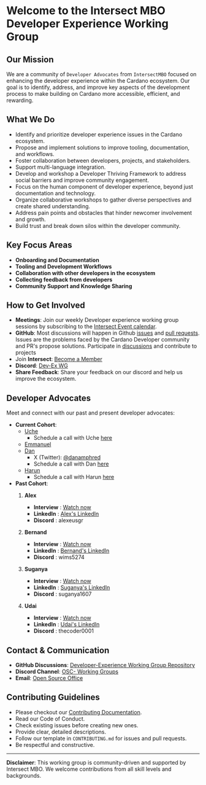 # Welcome to the Intersect MBO Developer Experience Working Group

## Our Mission
We are a community of `Developer Advocates` from `IntersectMBO` focused on enhancing the developer experience within the Cardano ecosystem. Our goal is to identify, address, and improve key aspects of the development process to make building on Cardano more accessible, efficient, and rewarding.

## What We Do

- Identify and prioritize developer experience issues in the Cardano ecosystem.
- Propose and implement solutions to improve tooling, documentation, and workflows.
- Foster collaboration between developers, projects, and stakeholders.
- Support multi-language integration.
- Develop and workshop a Developer Thriving Framework to address social barriers and improve community engagement.
- Focus on the human component of developer experience, beyond just documentation and technology.
- Organize collaborative workshops to gather diverse perspectives and create shared understanding.
- Address pain points and obstacles that hinder newcomer involvement and growth.
- Build trust and break down silos within the developer community.

## Key Focus Areas
- **Onboarding and Documentation**
- **Tooling and Development Workflows**
- **Collaboration with other developers in the ecosystem**
- **Collecting feedback from developers**
- **Community Support and Knowledge Sharing**

## How to Get Involved
- **Meetings**: Join our weekly Developer experience working group sessions by subscribing to the [Intersect Event calendar](https://calendar.google.com/calendar/u/1?cid=Y19iMGMyODE3NWE2NTBkOGUwNzIwNTM2ZGU4OWE0NDMxMjFiYTcxYTVkMDgxYmRiOWU1NGRiZTU2NjI1NGY5ZGUwQGdyb3VwLmNhbGVuZGFyLmdvb2dsZS5jb20).
- **GitHub**: Most discussions will happen in Github [issues](https://github.com/IntersectMBO/developer-experience/issues)  and [pull requests](https://github.com/IntersectMBO/developer-experience/pulls). Issues are the problems faced by the Cardano Developer community and PR's propose solutions. Participate in [discussions](https://github.com/IntersectMBO/developer-experience/discussions/) and contribute to projects
- Join **Intersect**: [Become a Member](https://members.intersectmbo.org/registration)
- **Discord**: [Dev-Ex WG](https://discord.com/channels/1136727663583698984/1250047836339306526)
- **Share Feedback**: Share your feedback on our discord and help us improve the ecosystem.

## Developer Advocates
Meet and connect with our past and present developer advocates:
- **Current Cohort**:
   - [Uche](https://www.linkedin.com/in/thisisobate)
     - Schedule a call with Uche [here](https://calendar.app.google/6HC9yHfTHrQ1dfcB9)
   - [Emmanuel](https://www.linkedin.com/in/emmanuel-shikuku-devops/)
   - [Dan](https://www.linkedin.com/in/danbaruka/)
     - X (Twitter): [@danamphred](https://x.com/danamphred)
     - Schedule a call with Dan [here](https://calendar.app.google/Ry32VJXbdgazUFe79)
   - [Harun](https://www.linkedin.com/in/harunslinked/)
     - Schedule a call with Harun [here](https://calendly.com/harunm28/30min)
- **Past Cohort**:
   1. **Alex**  
      - **Interview** : [Watch now](https://www.youtube.com/watch?v=U-cGNG3rzPg)  
      - **LinkedIn**  : [Alex's LinkedIn](https://www.linkedin.com/in/alex-seregin/)  
      - **Discord**   : alexeusgr

   2. **Bernand**  
      - **Interview** : [Watch now](https://www.youtube.com/watch?v=grbX5DAaW5Q)  
      - **LinkedIn**  : [Bernand's LinkedIn](https://www.linkedin.com/in/bernard-sibanda-954563243/)  
      - **Discord**   : wims5274

   3. **Suganya**  
      - **Interview** : [Watch now](https://www.youtube.com/watch?v=o8a6gTcE50w)  
      - **LinkedIn**  : [Suganya's LinkedIn](https://www.linkedin.com/in/suganya-raju/)  
      - **Discord**   : suganya1607

   4. **Udai**  
      - **Interview** : [Watch now](https://www.youtube.com/watch?v=UDXshRpVA6M)  
      - **LinkedIn**  : [Udai's LinkedIn](https://www.linkedin.com/in/solanki/)  
      - **Discord**   : thecoder0001
## Contact & Communication

- **GitHub Discussions**: [Developer-Experience Working Group Repository](https://github.com/IntersectMBO/developer-experience/discussions)
- **Discord Channel**: [OSC- Working Groups](https://discord.com/channels/1136727663583698984/1239886460266479696)
- **Email**: [Open Source Office](oso@intersectmbo.org)

## Contributing Guidelines
- Please checkout our [Contributing Documentation](./CONTRIBUTING.md).
- Read our Code of Conduct. 
- Check existing issues before creating new ones.
- Provide clear, detailed descriptions.
- Follow our template in `CONTRIBUTING.md` for issues and pull requests.
- Be respectful and constructive.

---

**Disclaimer**: This working group is community-driven and supported by Intersect MBO. We welcome contributions from all skill levels and backgrounds.


